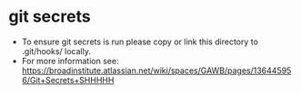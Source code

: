 # git secrets
* To ensure git secrets is run please copy or link this directory to .git/hooks/ locally.
* For more information see: https://broadinstitute.atlassian.net/wiki/spaces/GAWB/pages/136445956/Git+Secrets+SHHHHH
